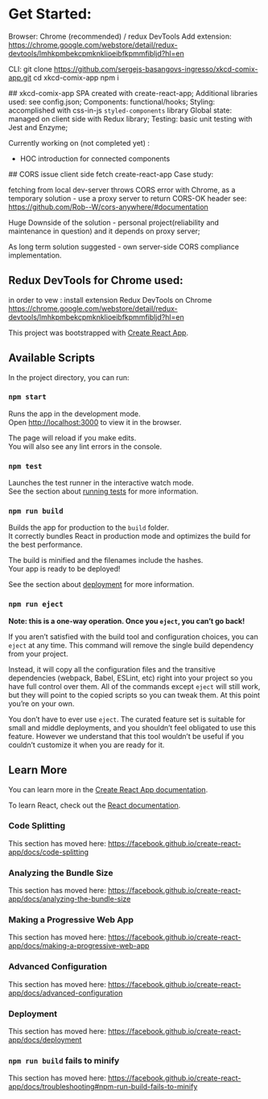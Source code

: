 # Get Started:

Browser: Chrome (recommended) / redux DevTools
Add extension: https://chrome.google.com/webstore/detail/redux-devtools/lmhkpmbekcpmknklioeibfkpmmfibljd?hl=en

CLI:
git clone https://github.com/sergejs-basangovs-ingresso/xkcd-comix-app.git
cd xkcd-comix-app
npm i

## xkcd-comix-app
SPA created with create-react-app;
Additional libraries used: see config.json;
Components: functional/hooks;
Styling: accomplished with css-in-js `styled-components` library
Global state: managed on client side with Redux library;
Testing: basic unit testing with Jest and Enzyme;

Currently working on (not completed yet) :

-   HOC introduction for connected components

## CORS issue client side fetch create-react-app Case study:

fetching from local dev-server throws CORS error with Chrome, as a temporary solution - use a proxy server to return CORS-OK header
see: https://github.com/Rob--W/cors-anywhere/#documentation

Huge Downside of the solution - personal project(reliability and maintenance in question) and it depends on proxy server;

As long term solution suggested - own server-side CORS compliance implementation.

## Redux DevTools for Chrome used:

in order to vew : install extension Redux DevTools on Chrome
https://chrome.google.com/webstore/detail/redux-devtools/lmhkpmbekcpmknklioeibfkpmmfibljd?hl=en

This project was bootstrapped with [Create React App](https://github.com/facebook/create-react-app).

## Available Scripts

In the project directory, you can run:

### `npm start`

Runs the app in the development mode.<br />
Open [http://localhost:3000](http://localhost:3000) to view it in the browser.

The page will reload if you make edits.<br />
You will also see any lint errors in the console.

### `npm test`

Launches the test runner in the interactive watch mode.<br />
See the section about [running tests](https://facebook.github.io/create-react-app/docs/running-tests) for more information.

### `npm run build`

Builds the app for production to the `build` folder.<br />
It correctly bundles React in production mode and optimizes the build for the best performance.

The build is minified and the filenames include the hashes.<br />
Your app is ready to be deployed!

See the section about [deployment](https://facebook.github.io/create-react-app/docs/deployment) for more information.

### `npm run eject`

**Note: this is a one-way operation. Once you `eject`, you can’t go back!**

If you aren’t satisfied with the build tool and configuration choices, you can `eject` at any time. This command will remove the single build dependency from your project.

Instead, it will copy all the configuration files and the transitive dependencies (webpack, Babel, ESLint, etc) right into your project so you have full control over them. All of the commands except `eject` will still work, but they will point to the copied scripts so you can tweak them. At this point you’re on your own.

You don’t have to ever use `eject`. The curated feature set is suitable for small and middle deployments, and you shouldn’t feel obligated to use this feature. However we understand that this tool wouldn’t be useful if you couldn’t customize it when you are ready for it.

## Learn More

You can learn more in the [Create React App documentation](https://facebook.github.io/create-react-app/docs/getting-started).

To learn React, check out the [React documentation](https://reactjs.org/).

### Code Splitting

This section has moved here: https://facebook.github.io/create-react-app/docs/code-splitting

### Analyzing the Bundle Size

This section has moved here: https://facebook.github.io/create-react-app/docs/analyzing-the-bundle-size

### Making a Progressive Web App

This section has moved here: https://facebook.github.io/create-react-app/docs/making-a-progressive-web-app

### Advanced Configuration

This section has moved here: https://facebook.github.io/create-react-app/docs/advanced-configuration

### Deployment

This section has moved here: https://facebook.github.io/create-react-app/docs/deployment

### `npm run build` fails to minify

This section has moved here: https://facebook.github.io/create-react-app/docs/troubleshooting#npm-run-build-fails-to-minify

